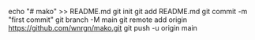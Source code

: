 echo "# mako" >> README.md
git init
git add README.md
git commit -m "first commit"
git branch -M main
git remote add origin https://github.com/wnrgn/mako.git
git push -u origin main
